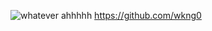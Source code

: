 ![whatever](https://www.desicomments.com/wp-content/uploads/2018/09/Whatever-Cat.jpg)
ahhhhh
https://github.com/wkng0
